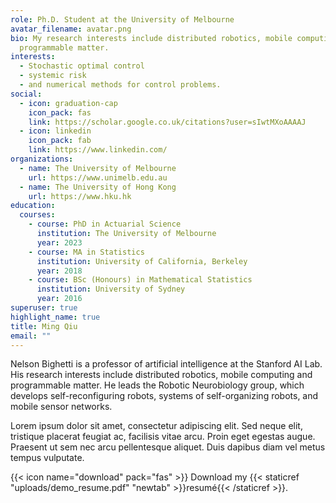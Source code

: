 ```yaml
---
role: Ph.D. Student at the University of Melbourne
avatar_filename: avatar.png
bio: My research interests include distributed robotics, mobile computing and
  programmable matter.
interests:
  - Stochastic optimal control
  - systemic risk
  - and numerical methods for control problems.
social:
  - icon: graduation-cap
    icon_pack: fas
    link: https://scholar.google.co.uk/citations?user=sIwtMXoAAAAJ
  - icon: linkedin
    icon_pack: fab
    link: https://www.linkedin.com/
organizations:
  - name: The University of Melbourne
    url: https://www.unimelb.edu.au
  - name: The University of Hong Kong
    url: https://www.hku.hk
education:
  courses:
    - course: PhD in Actuarial Science
      institution: The University of Melbourne
      year: 2023
    - course: MA in Statistics
      institution: University of California, Berkeley
      year: 2018
    - course: BSc (Honours) in Mathematical Statistics
      institution: University of Sydney
      year: 2016
superuser: true
highlight_name: true
title: Ming Qiu
email: ""
---
```


Nelson Bighetti is a professor of artificial intelligence at the Stanford AI Lab. His research interests include distributed robotics, mobile computing and programmable matter. He leads the Robotic Neurobiology group, which develops self-reconfiguring robots, systems of self-organizing robots, and mobile sensor networks.

Lorem ipsum dolor sit amet, consectetur adipiscing elit. Sed neque elit, tristique placerat feugiat ac, facilisis vitae arcu. Proin eget egestas augue. Praesent ut sem nec arcu pellentesque aliquet. Duis dapibus diam vel metus tempus vulputate.

{{< icon name="download" pack="fas" >}} Download my {{< staticref "uploads/demo_resume.pdf" "newtab" >}}resumé{{< /staticref >}}.
